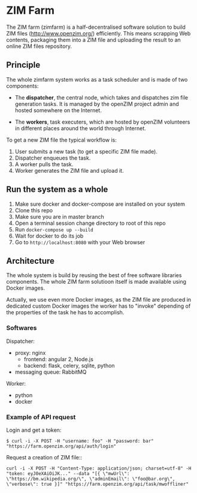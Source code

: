 # ZIM Farm

The ZIM farm (zimfarm) is a half-decentralised software solution to
build ZIM files (http://www.openzim.org/) efficiently. This means scrapping Web contents,
packaging them into a ZIM file and uploading the result to an online
ZIM files repository.

## Principle

The whole zimfarm system works as a task scheduler and is made of two components:

* The **dispatcher**, the central node, which takes and dispatches zim file generation
  tasks. It is managed by the openZIM project admin and
  hosted somewhere on the Internet.

* The **workers**, task executers, which are hosted by
  openZIM volunteers in different places around the world through Internet.

To get a new ZIM file the typical workflow is:

1. User submits a new task (to get a specific ZIM file made).
2. Dispatcher enqueues the task.
3. A worker pulls the task.
4. Worker generates the ZIM file and upload it.

## Run the system as a whole

1. Make sure docker and docker-compose are installed on your system
2. Clone this repo
3. Make sure you are in master branch
4. Open a terminal session change directory to root of this repo
5. Run `docker-compose up --build`
6. Wait for docker to do its job
7. Go to `http://localhost:8080` with your Web browser

## Architecture

The whole system is build by reusing the best of free software
libraries components. The whole ZIM farm solutioon itself is made
available using Docker images.

Actually, we use even more Docker images, as the ZIM file are produced
in dedicated custom Docker images the worker has to "invoke" depending
of the properties of the task he has to accomplish.

### Softwares

Dispatcher:
- proxy: nginx
  - frontend: angular 2, Node.js
  - backend: flask, celery, sqlite, python
- messaging queue: RabbitMQ

Worker:
- python
- docker

### Example of API request

Login and get a token:
```
$ curl -i -X POST -H "username: foo" -H "password: bar" "https://farm.openzim.org/api/auth/login"
```

Request a creation of ZIM file::
```
curl -i -X POST -H "Content-Type: application/json; charset=utf-8" -H "token: eyJ0eXAiOiJK..." --data "[{ \"mwUrl\": \"https://bm.wikipedia.org/\", \"adminEmail\": \"foo@bar.org\", \"verbose\": true }]" "https://farm.openzim.org/api/task/mwoffliner"
```
